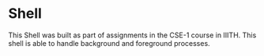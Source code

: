 # Shell
This Shell was built as part of assignments in the CSE-1 course in IIITH. 
This shell is able to handle background and foreground processes. 

